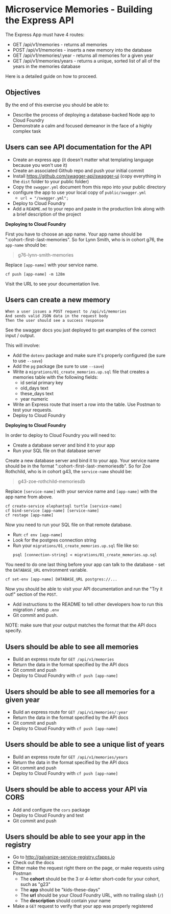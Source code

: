 # Microservice Memories - Building the Express API

The Express App must have 4 routes:

- GET /api/v1/memories - returns all memories
- POST /api/v1/memories - inserts a new memory into the database
- GET /api/v1/memories/:year - returns all memories for a given year
- GET /api/v1/memories/years - returns a unique, sorted list of all of the years in the memories database

Here is a detailed guide on how to proceed.

## Objectives

By the end of this exercise you should be able to:

- Describe the process of deploying a database-backed Node app to Cloud Foundry
- Demonstrate a calm and focused demeanor in the face of a highly complex task

## Users can see API documentation for the API

- Create an express app (it doesn't matter what templating language because you won't use it)
- Create an associated Github repo and push your initial commit
- Install https://github.com/swagger-api/swagger-ui (copy everything in the `dist` folder to your public folder)
- Copy the `swagger.yml` document from this repo into your public directory
- configure the app to use your local copy of `public/swagger.yml`
  - `url = "/swagger.yml";`
- Deploy to Cloud Foundry
- Add a `README.md` to your repo and paste in the production link along with a brief description of the project

**Deploying to Cloud Foundry**

First you have to choose an app name.  Your app name should be ":cohort-:first-:last-memories".  So for Lynn Smith, who is in cohort g76, the `app-name` should be:

> g76-lynn-smith-memories

Replace `[app-name]` with your service name.

```
cf push [app-name] -m 128m
```

Visit the URL to see your documentation live.

## Users can create a new memory

```
When a user issues a POST request to /api/v1/memories
And sends valid JSON data in the request body
Then the user should see a success response
```

See the swagger docs you just deployed to get examples of the correct input / output.

This will involve:

- Add the `dotenv` package and make sure it's properly configured (be sure to use `--save`)
- Add the `pg` package (be sure to use `--save`)
- Write a `migrations/01_create_memories.up.sql` file that creates a memories table with the following fields:
  - id serial primary key
  - old_days text
  - these_days text
  - year numeric
- Write an Express route that insert a row into the table.  Use Postman to test your requests.
- Deploy to Cloud Foundry

**Deploying to Cloud Foundry**

In order to deploy to Cloud Foundry you will need to:

- Create a database server and bind it to your app
- Run your SQL file on that database server

Create a new database server and bind it to your app.  Your service name should be in the format ":cohort-:first-:last-:memoriesdb".  So for Zoe Rothchild, who is in cohort g43, the `service-name` should be:

> g43-zoe-rothchild-memoriesdb

Replace `[service-name]` with your service name and `[app-name]` with the app name from above.

```
cf create-service elephantsql turtle [service-name]
cf bind-service [app-name] [service-name]
cf restage [app-name]
```

Now you need to run your SQL file on that remote database.  

- Run: `cf env [app-name]`
- Look for the postgres connection string
- Run your `migrations/01_create_memories.up.sql` file like so:
  ```
  psql [connection-string] < migrations/01_create_memories.up.sql
  ```

You need to do one last thing before your app can talk to the database - set the `DATABASE_URL` environment variable.

```
cf set-env [app-name] DATABASE_URL postgres://...
```

Now you should be able to visit your API documentation and run the "Try it out!" section of the `POST`.

- Add instructions to the README to tell other developers how to run this migration / setup `.env`
- Git commit and push.

NOTE: make sure that your output matches the format that the API docs specify.

## Users should be able to see all memories

- Build an express route for `GET /api/v1/memories`
- Return the data in the format specified by the API docs
- Git commit and push
- Deploy to Cloud Foundry with `cf push [app-name]`

## Users should be able to see all memories for a given year

- Build an express route for `GET /api/v1/memories/:year`
- Return the data in the format specified by the API docs
- Git commit and push
- Deploy to Cloud Foundry with `cf push [app-name]`

## Users should be able to see a unique list of years

- Build an express route for `GET /api/v1/memories/years`
- Return the data in the format specified by the API docs
- Git commit and push
- Deploy to Cloud Foundry with `cf push [app-name]`

## Users should be able to access your API via CORS

- Add and configure the `cors` package
- Deploy to Cloud Foundry and test
- Git commit and push

## Users should be able to see your app in the registry

- Go to http://galvanize-service-registry.cfapps.io
- Check out the docs
- Either make the request right there on the page, or make requests using Postman
  - The **cohort** should be the 3 or 4-letter short-code for your cohort, such as "g23"
  - The **app** should be "kids-these-days"
  - The **url** should be your Cloud Foundry URL, with no trailing slash (`/`)
  - The **description** should contain your name
- Make a `GET` request to verify that your app was properly registered
